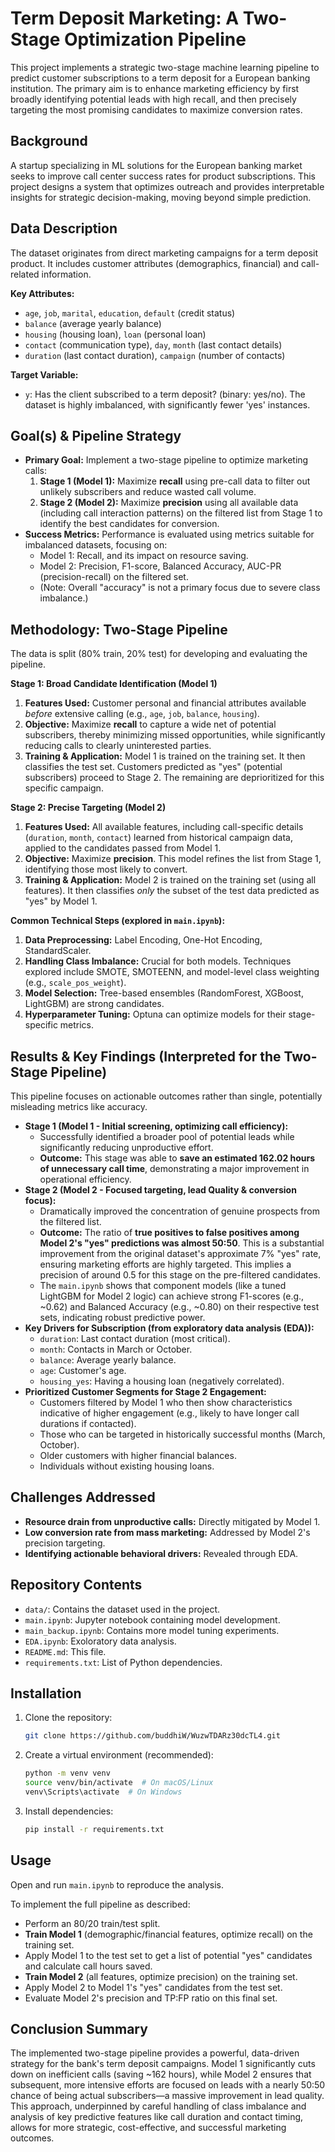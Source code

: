 # Term Deposit Marketing: A Two-Stage Optimization Pipeline

This project implements a strategic two-stage machine learning pipeline to predict customer subscriptions to a term deposit for a European banking institution. The primary aim is to enhance marketing efficiency by first broadly identifying potential leads with high recall, and then precisely targeting the most promising candidates to maximize conversion rates.

## Background

A startup specializing in ML solutions for the European banking market seeks to improve call center success rates for product subscriptions. This project designs a system that optimizes outreach and provides interpretable insights for strategic decision-making, moving beyond simple prediction.

## Data Description

The dataset originates from direct marketing campaigns for a term deposit product. It includes customer attributes (demographics, financial) and call-related information.

**Key Attributes:**
* `age`, `job`, `marital`, `education`, `default` (credit status)
* `balance` (average yearly balance)
* `housing` (housing loan), `loan` (personal loan)
* `contact` (communication type), `day`, `month` (last contact details)
* `duration` (last contact duration), `campaign` (number of contacts)

**Target Variable:**
* `y`: Has the client subscribed to a term deposit? (binary: yes/no). The dataset is highly imbalanced, with significantly fewer 'yes' instances.

## Goal(s) & Pipeline Strategy

* **Primary Goal:** Implement a two-stage pipeline to optimize marketing calls:
    1.  **Stage 1 (Model 1):** Maximize **recall** using pre-call data to filter out unlikely subscribers and reduce wasted call volume.
    2.  **Stage 2 (Model 2):** Maximize **precision** using all available data (including call interaction patterns) on the filtered list from Stage 1 to identify the best candidates for conversion.
* **Success Metrics:** Performance is evaluated using metrics suitable for imbalanced datasets, focusing on:
    * Model 1: Recall, and its impact on resource saving.
    * Model 2: Precision, F1-score, Balanced Accuracy, AUC-PR (precision-recall) on the filtered set.
    * (Note: Overall "accuracy" is not a primary focus due to severe class imbalance.)

## Methodology: Two-Stage Pipeline

The data is split (80% train, 20% test) for developing and evaluating the pipeline.

**Stage 1: Broad Candidate Identification (Model 1)**
1.  **Features Used:** Customer personal and financial attributes available *before* extensive calling (e.g., `age`, `job`, `balance`, `housing`).
2.  **Objective:** Maximize **recall** to capture a wide net of potential subscribers, thereby minimizing missed opportunities, while significantly reducing calls to clearly uninterested parties.
3.  **Training & Application:** Model 1 is trained on the training set. It then classifies the test set. Customers predicted as "yes" (potential subscribers) proceed to Stage 2. The remaining are deprioritized for this specific campaign.

**Stage 2: Precise Targeting (Model 2)**
1.  **Features Used:** All available features, including call-specific details (`duration`, `month`, `contact`) learned from historical campaign data, applied to the candidates passed from Model 1.
2.  **Objective:** Maximize **precision**. This model refines the list from Stage 1, identifying those most likely to convert.
3.  **Training & Application:** Model 2 is trained on the training set (using all features). It then classifies *only* the subset of the test data predicted as "yes" by Model 1.

**Common Technical Steps (explored in `main.ipynb`):**
1. **Data Preprocessing:** Label Encoding, One-Hot Encoding, StandardScaler.
2. **Handling Class Imbalance:** Crucial for both models. Techniques explored include SMOTE, SMOTEENN, and model-level class weighting (e.g., `scale_pos_weight`).
3. **Model Selection:** Tree-based ensembles (RandomForest, XGBoost, LightGBM) are strong candidates.
4. **Hyperparameter Tuning:** Optuna can optimize models for their stage-specific metrics.

## Results & Key Findings (Interpreted for the Two-Stage Pipeline)

This pipeline focuses on actionable outcomes rather than single, potentially misleading metrics like accuracy.

* **Stage 1 (Model 1 - Initial screening, optimizing call efficiency):**
    * Successfully identified a broader pool of potential leads while significantly reducing unproductive effort.
    * **Outcome:** This stage was able to **save an estimated 162.02 hours of unnecessary call time**, demonstrating a major improvement in operational efficiency.
* **Stage 2 (Model 2 - Focused targeting, lead Quality & conversion focus):**
    * Dramatically improved the concentration of genuine prospects from the filtered list.
    * **Outcome:** The ratio of **true positives to false positives among Model 2's "yes" predictions was almost 50:50**. This is a substantial improvement from the original dataset's approximate 7% "yes" rate, ensuring marketing efforts are highly targeted. This implies a precision of around 0.5 for this stage on the pre-filtered candidates.
    * The `main.ipynb` shows that component models (like a tuned LightGBM for Model 2 logic) can achieve strong F1-scores (e.g., ~0.62) and Balanced Accuracy (e.g., ~0.80) on their respective test sets, indicating robust predictive power.
* **Key Drivers for Subscription (from exploratory data analysis (EDA)):**
    *  `duration`: Last contact duration (most critical).
    *  `month`: Contacts in March or October.
    *  `balance`: Average yearly balance.
    *  `age`: Customer's age.
    *  `housing_yes`: Having a housing loan (negatively correlated).
* **Prioritized Customer Segments for Stage 2 Engagement:**
    * Customers filtered by Model 1 who then show characteristics indicative of higher engagement (e.g., likely to have longer call durations if contacted).
    * Those who can be targeted in historically successful months (March, October).
    * Older customers with higher financial balances.
    * Individuals without existing housing loans.

## Challenges Addressed

* **Resource drain from unproductive calls:** Directly mitigated by Model 1.
* **Low conversion rate from mass marketing:** Addressed by Model 2's precision targeting.
* **Identifying actionable behavioral drivers:** Revealed through EDA.

## Repository Contents

* `data/`: Contains the dataset used in the project.
* `main.ipynb`: Jupyter notebook containing model development.
* `main_backup.ipynb`: Contains more model tuning experiments.
* `EDA.ipynb`: Exoloratory data analysis.
* `README.md`: This file.
* `requirements.txt`: List of Python dependencies.

## Installation

1.  Clone the repository:

    ```bash
    git clone https://github.com/buddhiW/WuzwTDARz30dcTL4.git
    ```

2.  Create a virtual environment (recommended):

    ```bash
    python -m venv venv
    source venv/bin/activate  # On macOS/Linux
    venv\Scripts\activate  # On Windows
    ```

3.  Install dependencies:

    ```bash
    pip install -r requirements.txt
    ```

## Usage

Open and run `main.ipynb` to reproduce the analysis.

To implement the full pipeline as described:
- Perform an 80/20 train/test split.
- **Train Model 1** (demographic/financial features, optimize recall) on the training set.
- Apply Model 1 to the test set to get a list of potential "yes" candidates and calculate call hours saved.
- **Train Model 2** (all features, optimize precision) on the training set.
- Apply Model 2 to Model 1's "yes" candidates from the test set.
- Evaluate Model 2's precision and TP:FP ratio on this final set.

## Conclusion Summary

The implemented two-stage pipeline provides a powerful, data-driven strategy for the bank's term deposit campaigns. Model 1 significantly cuts down on inefficient calls (saving ~162 hours), while Model 2 ensures that subsequent, more intensive efforts are focused on leads with a nearly 50:50 chance of being actual subscribers—a massive improvement in lead quality. This approach, underpinned by careful handling of class imbalance and analysis of key predictive features like call duration and contact timing, allows for more strategic, cost-effective, and successful marketing outcomes.